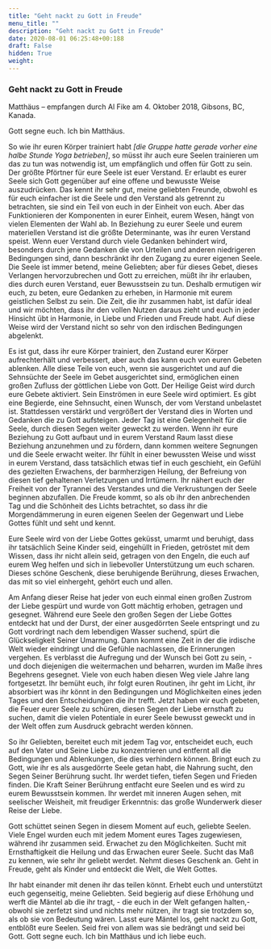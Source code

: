 ```yaml
---
title: "Geht nackt zu Gott in Freude"
menu_title: ""
description: "Geht nackt zu Gott in Freude"
date: 2020-08-01 06:25:48+00:188
draft: False
hidden: True
weight:
---
```

### Geht nackt zu Gott in Freude

Matthäus – empfangen durch Al Fike am 4. Oktober 2018, Gibsons, BC, Kanada.

Gott segne euch. Ich bin Matthäus.  

So wie ihr euren Körper trainiert habt *[die Gruppe hatte gerade vorher eine halbe Stunde Yoga betrieben]*, so müsst ihr auch eure Seelen trainieren um das zu tun was notwendig ist, um empfänglich und offen für Gott zu sein. Der größte Pförtner für eure Seele ist euer Verstand. Er erlaubt es eurer Seele sich Gott gegenüber auf eine offene und bewusste Weise auszudrücken. Das kennt ihr sehr gut, meine geliebten Freunde, obwohl es für euch einfacher ist die Seele und den Verstand als getrennt zu betrachten, sie sind ein Teil von euch in der Einheit von euch. Aber das Funktionieren der Komponenten in eurer Einheit, eurem Wesen, hängt von vielen Elementen der Wahl ab. In Beziehung zu eurer Seele und eurem materiellen Verstand ist die größte Determinante, was ihr euren Verstand speist. Wenn euer Verstand durch viele Gedanken behindert wird, besonders durch jene Gedanken die von Urteilen und anderen niedrigeren Bedingungen sind, dann beschränkt ihr den Zugang zu eurer eigenen Seele. Die Seele ist immer betend, meine Geliebten; aber für dieses Gebet, dieses Verlangen hervorzubrechen und Gott zu erreichen, müßt ihr ihr erlauben, dies durch euren Verstand, euer Bewusstsein zu tun. Deshalb ermutigen wir euch, zu beten, eure Gedanken zu erheben, in Harmonie mit eurem geistlichen Selbst zu sein. Die Zeit, die ihr zusammen habt, ist dafür ideal und wir möchten, dass ihr den vollen Nutzen daraus zieht und euch in jeder Hinsicht übt in Harmonie, in Liebe und Frieden und Freude habt. Auf diese Weise wird der Verstand nicht so sehr von den irdischen Bedingungen abgelenkt.  

Es ist gut, dass ihr eure Körper trainiert, den Zustand eurer Körper aufrechterhält und verbessert, aber auch das kann euch von euren Gebeten ablenken. Alle diese Teile von euch, wenn sie ausgerichtet und auf die Sehnsüchte der Seele im Gebet ausgerichtet sind, ermöglichen einen großen Zufluss der göttlichen Liebe von Gott. Der Heilige Geist wird durch eure Gebete aktiviert. Sein Einströmen in eure Seele wird optimiert. Es gibt eine Begierde, eine Sehnsucht, einen Wunsch, der vom Verstand unbelastet ist. Stattdessen verstärkt und vergrößert der Verstand dies in Worten und Gedanken die zu Gott aufsteigen. Jeder Tag ist eine Gelegenheit für die Seele, durch diesen Segen weiter geweckt zu werden. Wenn ihr eure Beziehung zu Gott aufbaut und in eurem Verstand Raum lasst diese Beziehung anzunehmen und zu fördern, dann kommen weitere Segnungen und die Seele erwacht weiter. Ihr fühlt in einer bewussten Weise und wisst in eurem Verstand, dass tatsächlich etwas tief in euch geschieht, ein Gefühl des gezielten Erwachens, der barmherzigen Heilung, der Befreiung von diesen tief gehaltenen Verletzungen und Irrtümern. Ihr nähert euch der Freiheit von der Tyrannei des Verstandes und die Verkrustungen der Seele beginnen abzufallen. Die Freude kommt, so als ob ihr den anbrechenden Tag und die Schönheit des Lichts betrachtet, so dass ihr die Morgendämmerung in euren eigenen Seelen der Gegenwart und Liebe Gottes fühlt und seht und kennt.

Eure Seele wird von der Liebe Gottes geküsst, umarmt und beruhigt, dass ihr tatsächlich Seine Kinder seid, eingehüllt in Frieden, getröstet mit dem Wissen, dass ihr nicht allein seid, getragen von den Engeln, die euch auf eurem Weg helfen und sich in liebevoller Unterstützung um euch scharen. Dieses schöne Geschenk, diese beruhigende Berührung, dieses Erwachen, das mit so viel einhergeht, gehört euch und allen.  

Am Anfang dieser Reise hat jeder von euch einmal einen großen Zustrom der Liebe gespürt und wurde von Gott mächtig erhoben, getragen und gesegnet. Während eure Seele den großen Segen der Liebe Gottes entdeckt hat und der Durst, der einer ausgedörrten Seele entspringt und zu Gott vordringt nach dem lebendigen Wasser suchend, spürt die Glückseligkeit Seiner Umarmung. Dann kommt eine Zeit in der die irdische Welt wieder eindringt und die Gefühle nachlassen, die Erinnerungen vergehen. Es verblasst die Aufregung und der Wunsch bei Gott zu sein, - und doch diejenigen die weitermachen und beharren, wurden im Maße ihres Begehrens gesegnet. Viele von euch haben diesen Weg viele Jahre lang fortgesetzt. Ihr bemüht euch, ihr folgt euren Routinen, ihr geht im Licht, ihr absorbiert was ihr könnt in den Bedingungen und Möglichkeiten eines jeden Tages und den Entscheidungen die ihr trefft. Jetzt haben wir euch gebeten, die Feuer eurer Seele zu schüren, diesen Segen der Liebe ernsthaft zu suchen, damit die vielen Potentiale in eurer Seele bewusst geweckt und in der Welt offen zum Ausdruck gebracht werden können.  

So ihr Geliebten, bereitet euch mit jedem Tag vor, entscheidet euch, euch auf den Vater und Seine Liebe zu konzentrieren und entfernt all die Bedingungen und Ablenkungen, die dies verhindern können. Bringt euch zu Gott, wie ihr es als ausgedörrte Seele getan habt, die Nahrung sucht, den Segen Seiner Berührung sucht. Ihr werdet tiefen, tiefen Segen und Frieden finden. Die Kraft Seiner Berührung entfacht eure Seelen und es wird zu eurem Bewusstsein kommen. Ihr werdet mit inneren Augen sehen, mit seelischer Weisheit, mit freudiger Erkenntnis: das große Wunderwerk dieser Reise der Liebe.

Gott schüttet seinen Segen in diesem Moment auf euch, geliebte Seelen. Viele Engel wurden euch mit jedem Moment eures Tages zugewiesen, während ihr zusammen seid. Erwachet zu den Möglichkeiten. Sucht mit Ernsthaftigkeit die Heilung und das Erwachen eurer Seele. Sucht das Maß zu kennen, wie sehr ihr geliebt werdet. Nehmt dieses Geschenk an. Geht in Freude, geht als Kinder und entdeckt die Welt, die Welt Gottes.

Ihr habt einander mit denen ihr das teilen könnt. Erhebt euch und unterstützt euch gegenseitig, meine Geliebten. Seid begierig auf diese Erhöhung und werft die Mäntel ab die ihr tragt, - die euch in der Welt gefangen halten,-  obwohl sie zerfetzt sind und nichts mehr nützen, ihr tragt sie trotzdem so, als ob sie von Bedeutung wären. Lasst eure Mäntel los, geht nackt zu Gott, entblößt eure Seelen. Seid frei von allem was sie bedrängt und seid bei Gott.
Gott segne euch. Ich bin Matthäus und ich liebe euch.
